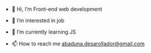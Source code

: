 - 👋 Hi, I’m Front-end web development 
- 👀 I’m interested in job
- 🌱 I’m currently learning JS

- 📫 How to reach me abaduna.desarollador@gmail.com

<!---
abaduna is a ✨ special ✨ repository because its `README.md` (this file) appears on your GitHub profile.
You can click the Preview link to take a look at your changes.
--->
